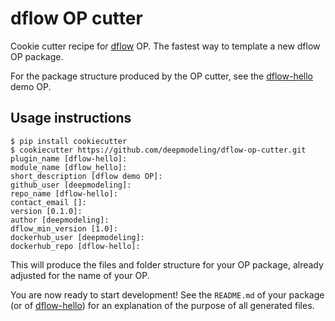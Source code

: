 # dflow OP cutter

Cookie cutter recipe for [dflow](https://github.com/deepmodeling/dflow) OP. The fastest way to template a new dflow OP package.

For the package structure produced by the OP cutter, see the [dflow-hello](https://github.com/zjgemi/dflow-hello) demo OP.

## Usage instructions

```
$ pip install cookiecutter
$ cookiecutter https://github.com/deepmodeling/dflow-op-cutter.git
plugin_name [dflow-hello]: 
module_name [dflow_hello]: 
short_description [dflow demo OP]: 
github_user [deepmodeling]: 
repo_name [dflow-hello]: 
contact_email []: 
version [0.1.0]: 
author [deepmodeling]: 
dflow_min_version [1.0]: 
dockerhub_user [deepmodeling]: 
dockerhub_repo [dflow-hello]: 
```

This will produce the files and folder structure for your OP package,
already adjusted for the name of your OP.

You are now ready to start development!
See the `README.md` of your package (or of [dflow-hello](https://github.com/zjgemi/dflow-hello)) for an explanation of the purpose of all generated files.
